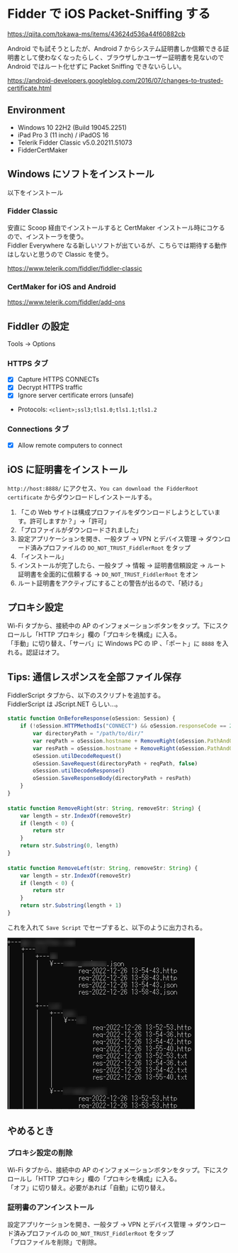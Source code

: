 # Fidder で iOS Packet-Sniffing する

https://qiita.com/tokawa-ms/items/43624d536a44f60882cb

Android でも試そうとしたが、Android 7 からシステム証明書しか信頼できる証明書として使わなくなったらしく、ブラウザしかユーザー証明書を見ないので Android ではルート化せずに Packet Sniffing できないらしい。

https://android-developers.googleblog.com/2016/07/changes-to-trusted-certificate.html

## Environment

- Windows 10 22H2 (Build 19045.2251)
- iPad Pro 3 (11 inch) / iPadOS 16
- Telerik Fidder Classic v5.0.20211.51073
- FidderCertMaker

## Windows にソフトをインストール

以下をインストール

### Fidder Classic

安直に Scoop 経由でインストールすると CertMaker インストール時にコケるので、インストーラを使う。  
Fiddler Everywhere なる新しいソフトが出ているが、こちらでは期待する動作はしないと思うので Classic を使う。

https://www.telerik.com/fiddler/fiddler-classic

### CertMaker for iOS and Android

https://www.telerik.com/fiddler/add-ons

## Fiddler の設定

Tools -> Options

### HTTPS タブ

- [x] Capture HTTPS CONNECTs
- [x] Decrypt HTTPS traffic
- [x] Ignore server certificate errors (unsafe)
- Protocols: `<client>;ssl3;tls1.0;tls1.1;tls1.2`

### Connections タブ

- [x] Allow remote computers to connect

## iOS に証明書をインストール

`http://host:8888/` にアクセス、`You can download the FidderRoot certificate` からダウンロードしインストールする。

1. 「この Web サイトは構成プロファイルをダウンロードしようとしています。許可しますか？」->「許可」
2. 「プロファイルがダウンロードされました」
3. 設定アプリケーションを開き、一般タブ -> VPN とデバイス管理 -> ダウンロード済みプロファイルの `DO_NOT_TRUST_FiddlerRoot` をタップ
4. 「インストール」
5. インストールが完了したら、一般タブ -> 情報 -> 証明書信頼設定 -> ルート証明書を全面的に信頼する -> `DO_NOT_TRUST_FiddlerRoot` をオン
6. ルート証明書をアクティブにすることの警告が出るので、「続ける」

## プロキシ設定

Wi-Fi タブから、接続中の AP のインフォメーションボタンをタップ。下にスクロールし「HTTP プロキシ」欄の「プロキシを構成」に入る。  
「手動」に切り替え、「サーバ」に Windows PC の IP 、「ポート」に `8888` を入れる。認証はオフ。

## Tips: 通信レスポンスを全部ファイル保存

FiddlerScript タブから、以下のスクリプトを追加する。  
FiddlerScript は JScript.NET らしい…。

```js
static function OnBeforeResponse(oSession: Session) {
    if (!oSession.HTTPMethodIs("CONNECT") && oSession.responseCode == 200) {
        var directoryPath = "/path/to/dir/"
        var reqPath = oSession.hostname + RemoveRight(oSession.PathAndQuery, "?").Replace(":", "-") + "/req-" + oSession.Timers.ClientBeginRequest.ToString().Replace("/", "-").Replace(":", "-") + ".http"
        var resPath = oSession.hostname + RemoveRight(oSession.PathAndQuery, "?").Replace(":", "-") + "/res-" + oSession.Timers.ClientBeginRequest.ToString().Replace("/", "-").Replace(":", "-") + "." + RemoveLeft(oSession.SuggestedFilename, ".")
        oSession.utilDecodeRequest()
        oSession.SaveRequest(directoryPath + reqPath, false)
        oSession.utilDecodeResponse()
        oSession.SaveResponseBody(directoryPath + resPath)
    }
}

static function RemoveRight(str: String, removeStr: String) {
    var length = str.IndexOf(removeStr)
    if (length < 0) {
        return str
    }
    return str.Substring(0, length)
}

static function RemoveLeft(str: String, removeStr: String) {
    var length = str.IndexOf(removeStr)
    if (length < 0) {
        return str
    }
    return str.Substring(length + 1)
}
```

これを入れて `Save Script` でセーブすると、以下のように出力される。

![](assets/dir-structure.png)

## やめるとき

### プロキシ設定の削除

Wi-Fi タブから、接続中の AP のインフォメーションボタンをタップ。下にスクロールし「HTTP プロキシ」欄の「プロキシを構成」に入る。  
「オフ」に切り替え。必要があれば「自動」に切り替え。

### 証明書のアンインストール

設定アプリケーションを開き、一般タブ -> VPN とデバイス管理 -> ダウンロード済みプロファイルの `DO_NOT_TRUST_FiddlerRoot` をタップ  
「プロファイルを削除」で削除。

